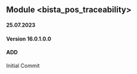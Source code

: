 ## Module <bista_pos_traceability>

#### 25.07.2023
#### Version 16.0.1.0.0
#### ADD

Initial Commit
